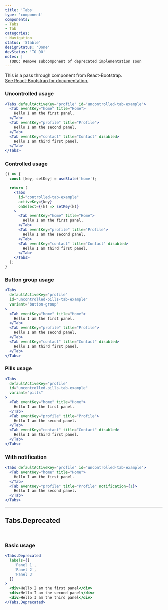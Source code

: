 ```yaml
---
title: 'Tabs'
type: 'component'
components:
- Tabs
- Tab
categories:
- Navigation
status: 'Stable'
designStatus: 'Done'
devStatus: 'TO DO'
notes: |
  TODO: Remove subcomponent of deprecated implementation soon
---
```


<p>
  This is a pass through component from React-Bootstrap.<br/>
  <a href="https://react-bootstrap.github.io/components/cards/" target="_blank" rel="noopener noreferrer">
    See React-Bootstrap for documentation.
  </a>
</p>

### Uncontrolled usage

```jsx live
<Tabs defaultActiveKey="profile" id="uncontrolled-tab-example">
  <Tab eventKey="home" title="Home">
    Hello I am the first panel.
  </Tab>
  <Tab eventKey="profile" title="Profile">
    Hello I am the second panel.
  </Tab>
  <Tab eventKey="contact" title="Contact" disabled>
    Hello I am third first panel.
  </Tab>
</Tabs>
```

### Controlled usage

```jsx live
() => {
  const [key, setKey] = useState('home');

  return (
    <Tabs
      id="controlled-tab-example"
      activeKey={key}
      onSelect={(k) => setKey(k)}
    >
      <Tab eventKey="home" title="Home">
        Hello I am the first panel.
      </Tab>
      <Tab eventKey="profile" title="Profile">
        Hello I am the second panel.
      </Tab>
      <Tab eventKey="contact" title="Contact" disabled>
        Hello I am third first panel.
      </Tab>
    </Tabs>
  );
}
```

### Button group usage

```jsx live
<Tabs
  defaultActiveKey="profile"
  id="uncontrolled-pills-tab-example"
  variant="button-group"
>
  <Tab eventKey="home" title="Home">
    Hello I am the first panel.
  </Tab>
  <Tab eventKey="profile" title="Profile">
    Hello I am the second panel.
  </Tab>
  <Tab eventKey="contact" title="Contact" disabled>
    Hello I am third first panel.
  </Tab>
</Tabs>
```

### Pills usage

```jsx live
<Tabs
  defaultActiveKey="profile"
  id="uncontrolled-pills-tab-example"
  variant="pills"
>
  <Tab eventKey="home" title="Home">
    Hello I am the first panel.
  </Tab>
  <Tab eventKey="profile" title="Profile">
    Hello I am the second panel.
  </Tab>
  <Tab eventKey="contact" title="Contact" disabled>
    Hello I am third first panel.
  </Tab>
</Tabs>
```

### With notification

```jsx live
<Tabs defaultActiveKey="profile" id="uncontrolled-tab-example">
  <Tab eventKey="home" title="Home">
    Hello I am the first panel.
  </Tab>
  <Tab eventKey="profile" title="Profile" notification={1}>
    Hello I am the second panel.
  </Tab>
</Tabs>
```

***

## Tabs.Deprecated

<br/>

### Basic usage

```jsx live
<Tabs.Deprecated
  labels={[
    'Panel 1',
    'Panel 2',
    'Panel 3'
  ]}
>
  <div>Hello I am the first panel</div>
  <div>Hello I am the second panel</div>
  <div>Hello I am the third panel</div>
</Tabs.Deprecated>
```
